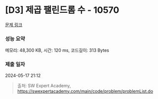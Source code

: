 # [D3] 제곱 팰린드롬 수 - 10570 

[문제 링크](https://swexpertacademy.com/main/code/problem/problemDetail.do?contestProbId=AXO72aaqPrcDFAXS) 

### 성능 요약

메모리: 48,300 KB, 시간: 120 ms, 코드길이: 313 Bytes

### 제출 일자

2024-05-17 21:12



> 출처: SW Expert Academy, https://swexpertacademy.com/main/code/problem/problemList.do